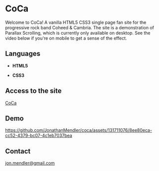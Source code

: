 # CoCa
Welcome to CoCa! A vanilla HTML5 CSS3 single page fan site for the progressive rock band Coheed & Cambria. The site is a demonstration of Parallax Scrolling, which is currently only available on desktop. See the video below if you're on mobile to get a sense of the effect.

## Languages
- **HTML5**
* **CSS3**

## Access to the site
[CoCa](https://jonathanmendler.github.io/coca/)

## Demo




https://github.com/JonathanMendler/coca/assets/131711076/8ee80eca-cc52-4379-bc07-4c1eb7037bea




## Contact
jon.mendler@gmail.com
